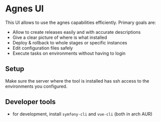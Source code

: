 # Agnes UI

This UI allows to use the agnes capabilities efficiently. Primary goals are:

- Allow to create releases easily and with accurate descriptions 
- Give a clear picture of where is what installed
- Deploy & rollback to whole stages or specific instances
- Edit configuration files safely
- Execute tasks on environments without having to login

## Setup

Make sure the server where the tool is installed has ssh access to the environments you configured.

## Developer tools

- for development, install `symfony-cli` and `vue-cli` (both in arch AUR)